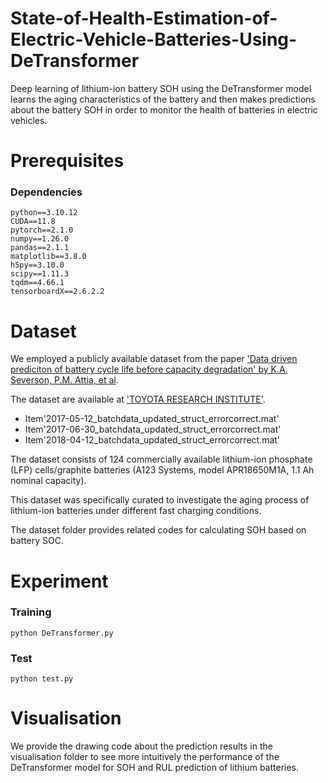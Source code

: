 # State-of-Health-Estimation-of-Electric-Vehicle-Batteries-Using-DeTransformer
Deep learning of lithium-ion battery SOH using the DeTransformer model learns the aging characteristics of the battery and then makes predictions about the battery SOH in order to monitor the health of batteries in electric vehicles.

# Prerequisites
### Dependencies
```
python==3.10.12
CUDA==11.8
pytorch==2.1.0
numpy==1.26.0
pandas==2.1.1
matplotlib==3.8.0
h5py==3.10.0
scipy==1.11.3
tqdm==4.66.1
tensorboardX==2.6.2.2
```


# Dataset  

We employed a publicly available dataset from the paper ['Data driven prediciton of battery cycle life before capacity degradation' by K.A. Severson, P.M. Attia, et al](https://www.nature.com/articles/s41560-019-0356-8). 

The dataset are available at ['TOYOTA RESEARCH INSTITUTE'](https://data.matr.io/1/projects/5c48dd2bc625d700019f3204). 
* Item'2017-05-12_batchdata_updated_struct_errorcorrect.mat'
* Item'2017-06-30_batchdata_updated_struct_errorcorrect.mat'
* Item'2018-04-12_batchdata_updated_struct_errorcorrect.mat'

The dataset consists of 124 commercially available lithium-ion phosphate (LFP) cells/graphite batteries (A123 Systems, model APR18650M1A, 1.1 Ah nominal capacity). 

This dataset was specifically curated to investigate the aging process of lithium-ion batteries under different fast charging conditions.

The dataset folder provides related codes for calculating SOH based on battery SOC.


# Experiment

### Training
```
python DeTransformer.py
```

### Test
```
python test.py
```


# Visualisation
We provide the drawing code about the prediction results in the visualisation folder to see more intuitively the performance of the DeTransformer model for SOH and RUL prediction of lithium batteries.
